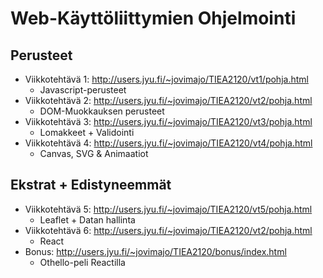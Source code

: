 # Web-Käyttöliittymien Ohjelmointi

## Perusteet

- Viikkotehtävä 1: http://users.jyu.fi/~jovimajo/TIEA2120/vt1/pohja.html
  - Javascript-perusteet
- Viikkotehtävä 2: http://users.jyu.fi/~jovimajo/TIEA2120/vt2/pohja.html
  - DOM-Muokkauksen perusteet
- Viikkotehtävä 3: http://users.jyu.fi/~jovimajo/TIEA2120/vt3/pohja.html
  - Lomakkeet + Validointi
- Viikkotehtävä 4: http://users.jyu.fi/~jovimajo/TIEA2120/vt4/pohja.html
  - Canvas, SVG & Animaatiot

## Ekstrat + Edistyneemmät 

- Viikkotehtävä 5: http://users.jyu.fi/~jovimajo/TIEA2120/vt5/pohja.html
  - Leaflet + Datan hallinta
- Viikkotehtävä 6: http://users.jyu.fi/~jovimajo/TIEA2120/vt2/pohja.html
  - React
- Bonus: http://users.jyu.fi/~jovimajo/TIEA2120/bonus/index.html
  - Othello-peli Reactilla  

